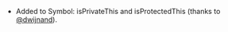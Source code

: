 * Added to Symbol: isPrivateThis and isProtectedThis (thanks to [@dwijnand][]).

[@dwijnand]: https://github.com/dwijnand
